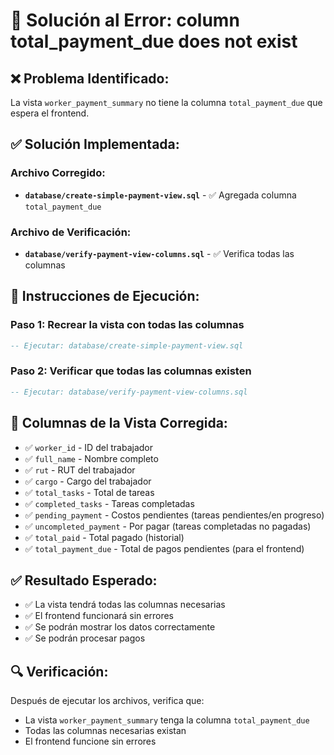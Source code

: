 # 🔧 Solución al Error: column total_payment_due does not exist

## ❌ **Problema Identificado:**
La vista `worker_payment_summary` no tiene la columna `total_payment_due` que espera el frontend.

## ✅ **Solución Implementada:**

### **Archivo Corregido:**
- **`database/create-simple-payment-view.sql`** - ✅ Agregada columna `total_payment_due`

### **Archivo de Verificación:**
- **`database/verify-payment-view-columns.sql`** - ✅ Verifica todas las columnas

## 🚀 **Instrucciones de Ejecución:**

### **Paso 1: Recrear la vista con todas las columnas**
```sql
-- Ejecutar: database/create-simple-payment-view.sql
```

### **Paso 2: Verificar que todas las columnas existen**
```sql
-- Ejecutar: database/verify-payment-view-columns.sql
```

## 🎯 **Columnas de la Vista Corregida:**

- ✅ `worker_id` - ID del trabajador
- ✅ `full_name` - Nombre completo
- ✅ `rut` - RUT del trabajador
- ✅ `cargo` - Cargo del trabajador
- ✅ `total_tasks` - Total de tareas
- ✅ `completed_tasks` - Tareas completadas
- ✅ `pending_payment` - Costos pendientes (tareas pendientes/en progreso)
- ✅ `uncompleted_payment` - Por pagar (tareas completadas no pagadas)
- ✅ `total_paid` - Total pagado (historial)
- ✅ `total_payment_due` - Total de pagos pendientes (para el frontend)

## ✅ **Resultado Esperado:**

- ✅ La vista tendrá todas las columnas necesarias
- ✅ El frontend funcionará sin errores
- ✅ Se podrán mostrar los datos correctamente
- ✅ Se podrán procesar pagos

## 🔍 **Verificación:**
Después de ejecutar los archivos, verifica que:
- La vista `worker_payment_summary` tenga la columna `total_payment_due`
- Todas las columnas necesarias existan
- El frontend funcione sin errores
















